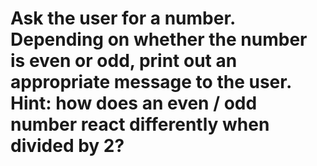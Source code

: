#   Ask the user for a number. Depending on whether the number is even or odd, print out an appropriate message to the user. Hint: how does an even / odd number react differently when divided by 2?